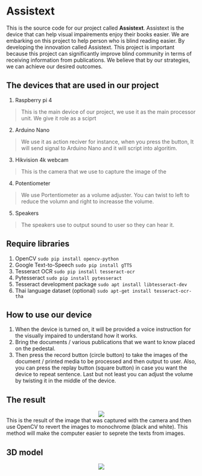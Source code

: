 # Assistext
This is the source code for our project called **Assistext**. Assistext is the device that can help visual impairements enjoy their books easier. We are embarking on this project to help person who is blind reading easier. By developing the innovation called Assistext. This project is important because this project can significantly improve blind community in terms of receiving information from publications. We believe that by our strategies, we can achieve our desired outcomes. 

## The devices that are used in our project
1. Raspberry pi 4
> This is the main device of our project, we use it as the main processor unit. We give it role as a sciprt 
2. Arduino Nano
> We use it as action reciver for instance, when you press the button, It will send signal to Arduino Nano and it will script into algoritim.
3. Hikvision 4k webcam
> This is the camera that we use to capture the image of the 
4. Potentiometer
> We use Portentiometer as a volume adjuster. You can twist to left to reduce the volumn and right to increasse the volume.
5. Speakers
> The speakers use to output sound to user so they can hear it.

## Require libraries
1. OpenCV
   `sudo pip install opencv-python`
2. Google Text-to-Speech
   `sudo pip install gTTS`
3. Tesseract OCR
   `sudo pip install tesseract-ocr` 
4. Pytesseract
   `sudo pip install pytesseract`
5. Tesseract development package 
   `sudo apt install libtesseract-dev`
6. Thai language dataset (optional)
    `sudo apt-get install tesseract-ocr-tha`

## How to use our device
1. When the device is turned on, it will be provided a voice instruction for the visually impaired to understand how it works.
2. Bring the documents / various publications that we want to know placed on the pedestal.
3. Then press the record button (circle button) to take the images of the document / printed media to be processed and then output to user.
Also, you can press the replay button (square button) in case you want the device to repeat sentence. Last but not least you can adjust the volume by twisting it in the middle of the device.

## The result
<div align = "center">
    <img src="https://i.imgur.com/qIhH4XX.png">
</div>
This is the result of the image that was captured with the camera and then use OpenCV to revert the images to monochrome (black and white). This method will make the computer easier to seprete the texts from images.

## 3D model
<div align = "center">
    <img src="https://i.imgur.com/DOFrKD6.png">
</div>
